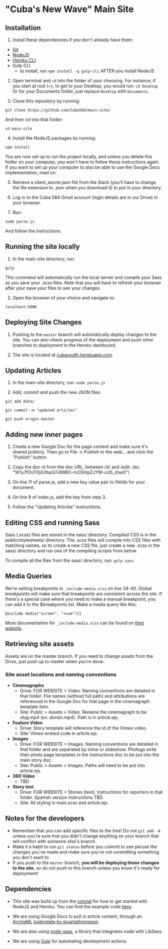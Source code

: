 # "Cuba's New Wave" Main Site

## Installation

1. Install these dependencies if you don't already have them:
  - [Git](https://sourceforge.net/projects/git-osx-installer/)
  - [NodeJS](https://nodejs.org/en/download/)
  - [Heroku CLI](https://devcenter.heroku.com/articles/heroku-cli#download-and-install)
  - Gulp CLI
    - to install, run ``npm install -g gulp-cli`` AFTER you install NodeJS

2. Open terminal and `cd` into the folder of your choosing. For instance, if you start at root (~), to get to your Desktop, you would run:
  `cd Desktop`
  Or for your Documents folder, just replace `Desktop` with `Documents`.

3. Clone this repository by running:

  `git clone https://github.com/Cuba584/main-site/`

  And then cd into that folder:

  `cd main-site`

4. Install the NodeJS packages by running:

  `npm install`

You are now set up to run the project locally, and unless you delete this folder on your computer, you won't have to follow these instructions again. If you want to set up your computer to also be able to use the Google Docs implementation, read on:

5. Retrieve a client_secret.json file from the Slack (you'll have to change the file extension to .json when you download it) to put in your directory.

6. Log in to the Cuba 584 Gmail account (login details are in our Drive) in your browser.

7. Run:

  ``node parse.js``

  And follow the instructions.

## Running the site locally

1. In the main-site directory, run:

  `gulp`
  
  This command will automatically run the local server and compile your Sass as you save your .scss files. Note that you will have to refresh your browser after your save your files to see your changes.

2. Open the browser of your choice and navigate to:

  `localhost:5000`

## Deploying Site Changes

1. Pushing to the `master` branch will automatically deploy changes to the site. You can also check progress of the deployment and push other branches to deployment in the Heroku dashboard.

2. The site is located at [cubayouth.herokuapp.com](cubayouth.herokuapp.com).

## Updating Articles

1. In the main-site directory, run:
  `node parse.js`

2. Add, commit and push the new JSON files:

  `git add data/`

  `git commit -m "updated articles"`

  `git push origin master`

## Adding new inner pages

1. Create a new Google Doc for the page content and make sure it's shared publicly. Then go to File -> Publish to the web... and click the "Publish" button

2. Copy the doc id from the doc URL, between /d/ and /edit. (ex: "1K1u7fOcFDjG3hpQ7J89BO-m23ihIpZJYM-cU5_ztwi0")

3. On line 11 of parse.js, add a new key value pair to fileIds for your document.

4. On line 9 of index.js, add the key from step 3.

5. Follow the "Updating Articles" instructions.

## Editing CSS and running Sass

Sass (.scss) files are stored in the sass/ directory. Compiled CSS is in the public/stylesheets/ directory.
The .scss files will compile into CSS files with matching names, so to create a new CSS file, just create a new .scss in the sass/ directory and run one of the compiling scripts from below.

To compile all the files from the sass/ directory, run:
  `gulp sass`

## Media Queries

We're setting breakpoints in `_include-media.scss` on line 34-40. Global breakpoints will make sure that breakpoints are consistent across the site. If there's a special case where you need to make a manual breakpoint, you can add it to the $breakpoints list. Make a media query like this: 

` @include media("screen", "<=sm"){} `

More documentation for `_include-media.scss` can be found on [their website](http://include-media.com/).
  
## Retrieving site assets

Assets are on the master branch. If you need to change assets from the Drive, just push up to master when you're done.

### Site asset locations and naming conventions
  - **Cinemagraphs** 
    - Drive: FOR WEBSITE > Video. Naming conventions are detailed in that folder. File names (without full path) and attributions are referenced in the Google Doc for that page in the cinemagraph template item.
    - Site: Public > Assets > Video. Rename the cinemagraph to be _slug.mp4_ (ex: _dorian.mp4_). Path is in article.ejs.
 - **Feature Video**
   - Drive: Story template will reference the id of the Vimeo video.
   - Site: Vimeo embed code in article.ejs.
 - **Images**
   - Drive: FOR WEBSITE > Images. Naming conventions are detailed in that folder and are separated by inline or slideshow. Photogs write their photo page templates in the instructions doc to be put into the main story doc.
   - Site: Public > Assets > Images. Paths will need to be put into article.ejs.
 - **360 Video**
   - TBD
 - **Story text**
   - Drive: FOR WEBSITE > Stories (text). Instructions for reporters in that folder. Spanish version instructions TBD.
   - Site: All styling in main.scss and article.ejs.
  
## Notes for the developers
- Remember that you can add specific files to the tree! Do not `git add -A` unless you're sure that you didn't change anything on your branch that will conflict with someone else's branch.
- Make it a habit to run `git status` before you commit to see peruse the changes you've made and make sure you're not committing something you don't want to.
- If you push to the `master` branch, **you will be deploying those changes to the site**, so do not push to this branch unless you know it's ready for deployment!

## Dependencies

- This site was build up from the [tutorial](https://devcenter.heroku.com/articles/getting-started-with-nodejs) for how to get started with NodeJS and Heroku. You can find the example code [here](https://github.com/heroku/node-js-getting-started).

- We are using Google Docs to pull in article content, through an [ArchieML](http://archieml.org/) [boilerplate by stuartathompson](https://github.com/stuartathompson/node-archieml-boilerplate).

- We are also using [node-sass](https://github.com/sass/node-sass), a library that integrates node with LibSass.

- We are using [Gulp](http://gulpjs.com/) for automating development actions.
